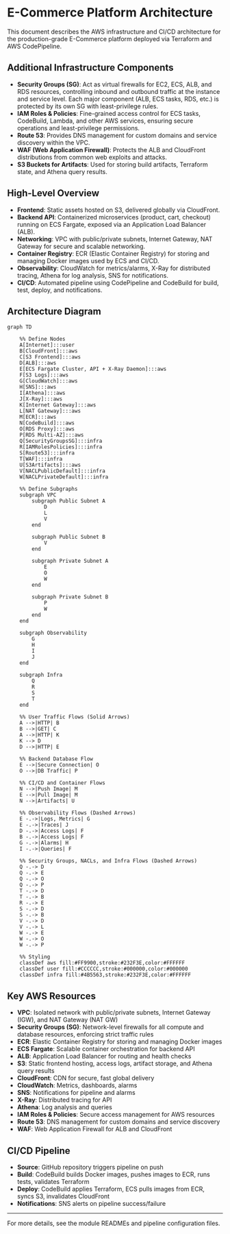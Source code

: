 # E-Commerce Platform Architecture


This document describes the AWS infrastructure and CI/CD architecture for the production-grade E-Commerce platform deployed via Terraform and AWS CodePipeline.

## Additional Infrastructure Components

- **Security Groups (SG)**: Act as virtual firewalls for EC2, ECS, ALB, and RDS resources, controlling inbound and outbound traffic at the instance and service level. Each major component (ALB, ECS tasks, RDS, etc.) is protected by its own SG with least-privilege rules.
- **IAM Roles & Policies**: Fine-grained access control for ECS tasks, CodeBuild, Lambda, and other AWS services, ensuring secure operations and least-privilege permissions.
- **Route 53**: Provides DNS management for custom domains and service discovery within the VPC.
- **WAF (Web Application Firewall)**: Protects the ALB and CloudFront distributions from common web exploits and attacks.
- **S3 Buckets for Artifacts**: Used for storing build artifacts, Terraform state, and Athena query results.


## High-Level Overview

- **Frontend**: Static assets hosted on S3, delivered globally via CloudFront.
- **Backend API**: Containerized microservices (product, cart, checkout) running on ECS Fargate, exposed via an Application Load Balancer (ALB).
- **Networking**: VPC with public/private subnets, Internet Gateway, NAT Gateway for secure and scalable networking.
- **Container Registry**: ECR (Elastic Container Registry) for storing and managing Docker images used by ECS and CI/CD.
- **Observability**: CloudWatch for metrics/alarms, X-Ray for distributed tracing, Athena for log analysis, SNS for notifications.
- **CI/CD**: Automated pipeline using CodePipeline and CodeBuild for build, test, deploy, and notifications.

## Architecture Diagram

```mermaid
graph TD

    %% Define Nodes
    A[Internet]:::user
    B[CloudFront]:::aws
    C[S3 Frontend]:::aws
    D[ALB]:::aws
    E[ECS Fargate Cluster, API + X-Ray Daemon]:::aws
    F[S3 Logs]:::aws
    G[CloudWatch]:::aws
    H[SNS]:::aws
    I[Athena]:::aws
    J[X-Ray]:::aws
    K[Internet Gateway]:::aws
    L[NAT Gateway]:::aws
    M[ECR]:::aws
    N[CodeBuild]:::aws
    O[RDS Proxy]:::aws
    P[RDS Multi-AZ]:::aws
    Q[SecurityGroupsSG]:::infra
    R[IAMRolesPolicies]:::infra
    S[Route53]:::infra
    T[WAF]:::infra
    U[S3Artifacts]:::aws
    V[NACLPublicDefault]:::infra
    W[NACLPrivateDefault]:::infra

    %% Define Subgraphs
    subgraph VPC
        subgraph Public Subnet A
            D
            L
            V
        end

        subgraph Public Subnet B
            V
        end

        subgraph Private Subnet A
            E
            O
            W
        end

        subgraph Private Subnet B
            P
            W
        end
    end

    subgraph Observability
        G
        H
        I
        J
    end

    subgraph Infra
        Q
        R
        S
        T
    end

    %% User Traffic Flows (Solid Arrows)
    A -->|HTTP| B
    B -->|GET| C
    A -->|HTTP| K
    K --> D
    D -->|HTTP| E

    %% Backend Database Flow
    E -->|Secure Connection| O
    O -->|DB Traffic| P

    %% CI/CD and Container Flows
    N -->|Push Image| M
    E -->|Pull Image| M
    N -->|Artifacts| U

    %% Observability Flows (Dashed Arrows)
    E -.->|Logs, Metrics| G
    E -.->|Traces| J
    D -.->|Access Logs| F
    B -.->|Access Logs| F
    G -.->|Alarms| H
    I -.->|Queries| F

    %% Security Groups, NACLs, and Infra Flows (Dashed Arrows)
    Q -.-> D
    Q -.-> E
    Q -.-> O
    Q -.-> P
    T -.-> D
    T -.-> B
    R -.-> E
    S -.-> D
    S -.-> B
    V -.-> D
    V -.-> L
    W -.-> E
    W -.-> O
    W -.-> P

    %% Styling
    classDef aws fill:#FF9900,stroke:#232F3E,color:#FFFFFF
    classDef user fill:#CCCCCC,stroke:#000000,color:#000000
    classDef infra fill:#4B5563,stroke:#232F3E,color:#FFFFFF

```


## Key AWS Resources
- **VPC**: Isolated network with public/private subnets, Internet Gateway (IGW), and NAT Gateway (NAT GW)
- **Security Groups (SG)**: Network-level firewalls for all compute and database resources, enforcing strict traffic rules
- **ECR**: Elastic Container Registry for storing and managing Docker images
- **ECS Fargate**: Scalable container orchestration for backend API
- **ALB**: Application Load Balancer for routing and health checks
- **S3**: Static frontend hosting, access logs, artifact storage, and Athena query results
- **CloudFront**: CDN for secure, fast global delivery
- **CloudWatch**: Metrics, dashboards, alarms
- **SNS**: Notifications for pipeline and alarms
- **X-Ray**: Distributed tracing for API
- **Athena**: Log analysis and queries
- **IAM Roles & Policies**: Secure access management for AWS resources
- **Route 53**: DNS management for custom domains and service discovery
- **WAF**: Web Application Firewall for ALB and CloudFront

## CI/CD Pipeline
- **Source**: GitHub repository triggers pipeline on push
- **Build**: CodeBuild builds Docker images, pushes images to ECR, runs tests, validates Terraform
- **Deploy**: CodeBuild applies Terraform, ECS pulls images from ECR, syncs S3, invalidates CloudFront
- **Notifications**: SNS alerts on pipeline success/failure

---
For more details, see the module READMEs and pipeline configuration files.